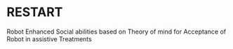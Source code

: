 # RESTART
Robot Enhanced Social abilities based on Theory of mind for Acceptance of Robot in assistive Treatments
